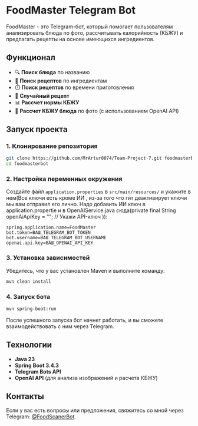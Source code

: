 # FoodMaster Telegram Bot

FoodMaster - это Telegram-бот, который помогает пользователям анализировать блюда по фото, рассчитывать калорийность (КБЖУ) и предлагать рецепты на основе имеющихся ингредиентов.

## Функционал
- 🔍 **Поиск блюда** по названию
- 🍳 **Поиск рецептов** по ингредиентам
- ⏱️ **Поиск рецептов** по времени приготовления
- 🎲 **Случайный рецепт**
- 📊 **Рассчет нормы КБЖУ**
- 🍴 **Рассчет КБЖУ блюда** по фото (с использованием OpenAI API)

## Запуск проекта

### 1. Клонирование репозитория
```sh
git clone https://github.com/MrArtur0074/Team-Project-7.git foodmasterbot
cd foodmasterbot
```

### 2. Настройка переменных окружения
Создайте файл `application.properties` в `src/main/resources/` и укажите
в нем(Все ключи есть кроме ИИ , 
из-за того что гит деактивирует ключи мы вам отправил его лично.
Надо добавить ИИ ключ в application.propertie и в OpenAIService.java сюда(private final String openAiApiKey = ""; // Укажи API-ключ
)):
```properties
spring.application.name=FoodMaster
bot.token=ВАШ_TELEGRAM_BOT_TOKEN
bot.username=ВАШ_TELEGRAM_BOT_USERNAME
openai.api.key=ВАШ_OPENAI_API_KEY
```

### 3. Установка зависимостей
Убедитесь, что у вас установлен Maven и выполните команду:
```sh
mvn clean install
```

### 4. Запуск бота
```sh
mvn spring-boot:run
```

После успешного запуска бот начнет работать, и вы сможете взаимодействовать с ним через Telegram.

## Технологии
- **Java 23**
- **Spring Boot 3.4.3**
- **Telegram Bots API**
- **OpenAI API** (для анализа изображений и расчета КБЖУ)

## Контакты
Если у вас есть вопросы или предложения, свяжитесь со мной через Telegram: [@FoodScanerBot](https://t.me/FoodScanerBot).

